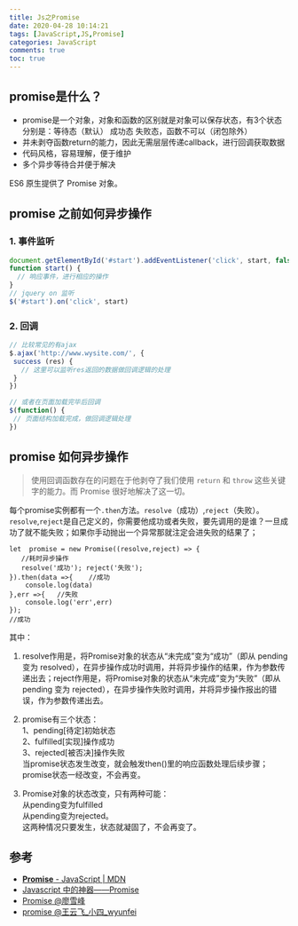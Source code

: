 ```yaml
---
title: Js之Promise
date: 2020-04-28 10:14:21
tags: [JavaScript,JS,Promise]
categories: JavaScript
comments: true
toc: true
---
```


## promise是什么？

- promise是一个对象，对象和函数的区别就是对象可以保存状态，有3个状态分别是：等待态（默认） 成功态 失败态，函数不可以（闭包除外）
- 并未剥夺函数return的能力，因此无需层层传递callback，进行回调获取数据
- 代码风格，容易理解，便于维护
- 多个异步等待合并便于解决

ES6 原生提供了 Promise 对象。

<!-- more -->

## promise 之前如何异步操作

### 1. 事件监听

``` js
document.getElementById('#start').addEventListener('click', start, false);
function start() {
  // 响应事件，进行相应的操作
}
// jquery on 监听
$('#start').on('click', start)
```

### 2. 回调

``` js
// 比较常见的有ajax
$.ajax('http://www.wysite.com/', {
 success (res) {
   // 这里可以监听res返回的数据做回调逻辑的处理
 }
})

// 或者在页面加载完毕后回调
$(function() {
 // 页面结构加载完成，做回调逻辑处理
})
```

## promise 如何异步操作

> 使用回调函数存在的问题在于他剥夺了我们使用 `return` 和 `throw` 这些关键字的能力。而 Promise 很好地解决了这一切。

每个promise实例都有一个`.then`方法。`resolve`（成功）,`reject`（失败）。
`resolve`,`reject`是自己定义的，你需要他成功或者失败，要先调用的是谁？一旦成功了就不能失败；如果你手动抛出一个异常那就注定会进失败的结果了；

``` JS
let  promise = new Promise((resolve,reject) => {
   //耗时异步操作
   resolve('成功'); reject('失败');
}).then(data =>{    //成功
    console.log(data)
},err =>{   //失败
    console.log('err',err)
});
//成功
```

其中：

1. resolve作用是，将Promise对象的状态从“未完成”变为“成功”（即从 pending 变为 resolved），在异步操作成功时调用，并将异步操作的结果，作为参数传递出去；reject作用是，将Promise对象的状态从“未完成”变为“失败”（即从 pending 变为 rejected），在异步操作失败时调用，并将异步操作报出的错误，作为参数传递出去。

2. promise有三个状态：<br>   1、pending[待定]初始状态<br>   2、fulfilled[实现]操作成功<br>   3、rejected[被否决]操作失败<br>   当promise状态发生改变，就会触发then()里的响应函数处理后续步骤；<br>   promise状态一经改变，不会再变。

3. Promise对象的状态改变，只有两种可能：<br>   从pending变为fulfilled<br>   从pending变为rejected。<br>   这两种情况只要发生，状态就凝固了，不会再变了。


## 参考

- [**Promise** - JavaScript | MDN](https://developer.mozilla.org/en-US/docs/Web/JavaScript/Reference/Global_Objects/Promise)
- [Javascript 中的神器——Promise](https://www.jianshu.com/p/063f7e490e9a)
- [Promise @廖雪峰](https://www.liaoxuefeng.com/wiki/1022910821149312/1023024413276544)
- [promise @王云飞_小四_wyunfei](https://www.jianshu.com/p/1b63a13c2701)
